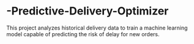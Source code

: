 # -Predictive-Delivery-Optimizer
This project analyzes historical delivery data to train a machine learning model capable of predicting the risk of delay for new orders.
